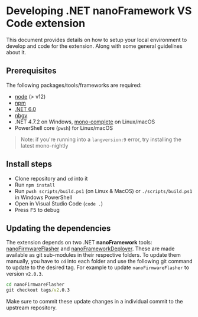 # Developing .NET **nanoFramework** VS Code extension

This document provides details on how to setup your local environment to develop and code for the extension. Along with some general guidelines about it.

## Prerequisites

The following packages/tools/frameworks are required:

- [node](https://nodejs.org/en/) (> v12)
- [npm](https://www.npmjs.com/)
- [.NET 6.0](https://dotnet.microsoft.com/en-us/download/dotnet/6.0)
- [nbgv](https://github.com/dotnet/nerdbank.gitversioning)
- .NET 4.7.2 on Windows, [mono-complete](https://www.mono-project.com/docs/getting-started/install/) on Linux/macOS
- PowerShell core (`pwsh`) for Linux/macOS

>Note: if you're running into a `langversion:9` error, try installing the latest mono-nightly

## Install steps

- Clone repository and `cd` into it
- Run `npm install`
- Run `pwsh scripts/build.ps1` (on Linux & MacOS) or `./scripts/build.ps1` in Windows PowerShell
- Open in Visual Studio Code (`code .`)
- Press <kbd>F5</kbd> to debug

## Updating the dependencies

The extension depends on two .NET **nanoFramework** tools: [nanoFirmwareFlasher](https://github.com/nanoframework/nanoFirmwareFlasher) and [nanoFrameworkDeployer](https://github.com/nanoframework/nanoFrameworkDeployer). These are made available as git sub-modules in their respective folders. To update them manually, you have to `cd` into each folder and use the following git command to update to the desired tag. For example to update `nanoFirmwareFlasher` to version `v2.0.3`.

```cmd
cd nanoFirmwareFlasher
git checkout tags/v2.0.3
```

Make sure to commit these update changes in a individual commit to the upstream repository.
